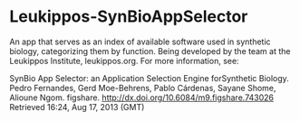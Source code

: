 Leukippos-SynBioAppSelector
===========================

An app that serves as an index of available software used in synthetic biology, categorizing them by function. Being developed by the team at the Leukippos Institute, leukippos.org. For more information, see: 

SynBio App Selector: an Application Selection Engine forSynthetic Biology. Pedro Fernandes, Gerd Moe-Behrens, Pablo Cárdenas, Sayane Shome, Alioune Ngom. figshare. http://dx.doi.org/10.6084/m9.figshare.743026 Retrieved 16:24, Aug 17, 2013 (GMT)
